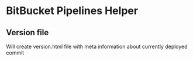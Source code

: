 # BitBucket Pipelines Helper
## Version file
Will create version.html file with meta information about currently
deployed commit